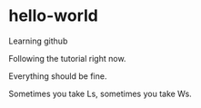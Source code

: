 # hello-world
Learning github

Following the tutorial right now.

Everything should be fine.

Sometimes you take Ls, sometimes you take Ws.
